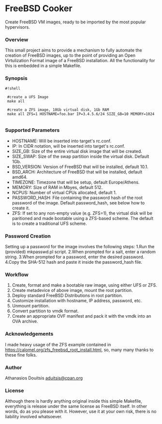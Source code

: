 # FreeBSD Cooker #

Create FreeBSD VM images, ready to be imported by the most popular hypervisors. 
 
### Overview ###

This small project aims to provide a mechanism to fully automate the creation of FreeBSD images, up to the point of providing an Open Virtulization Format image of a FreeBSD installation. All the functionality for this is embedded in a simple Makefile. 

### Synopsis ###

```
#!shell

 #create a UFS Image
 make all 

 #create a ZFS image, 10Gb virtual disk, 1Gb RAM
 make all ZFS=1 HOSTNAME=foo.bar IP=3.4.5.6/24 SIZE_GB=10 MEMORY=1024


```

### Supported Parameters ###

* HOSTNAME: Will be inserted into target's rc.conf.
* IP: In CIDR notation, will be inserted into target's rc.conf.
* SIZE_GB: Size of the entire virtual disk image that will be created.
* SIZE_SWAP: Size of the swap partition inside the virtual disk. Default 1Gb.
* BSD_VERSION: Version of FreeBSD that will be installed, default 10.1.
* BSD_ARCH: Architecture of FreeBSD that will be installed, default amd64.
* TIMEZONE: Timezone that will be setup, default Europe/Athens. 
* MEMORY: Size of RAM in Mbyes, default 512.
* NCPUS: Number of virtual CPUs allocated, default 1.
* PASSWORD_HASH: File containing the password hash of the root password of the image. Default password_hash, see below how to create it. 
* ZFS: If set to any non-empty value (e.g. ZFS=1), the virtual disk will be paritioned and made bootable using a ZFS-based scheme. The default is to create a traditional UFS scheme.

### Password Creation ###

Setting up a password for the image involves the following steps:
1.Run the (provided) mkpasswd.pl script.
2.When prompted for a salt, enter a random string.
3.When prompted for a password, enter the desired password.
4.Copy the SHA-512 hash and paste it inside the password_hash file.

### Workflow ###

1. Create, format and make a bootable raw image, using either UFS or ZFS. 
2. Create metadevice of above image, mount the root partition.
3. Deploy standard FreeBSD Distributions in root partition.
4. Customize installation with hostname, IP address, password, etc.
5. Unmount partition.
6. Convert partition to vmdk format.
7. Create an appropriate OVF manifest and pack it with the vmdk into an OVA archive.

### Acknowledgements ###
I made heavy usage of the ZFS example contained in https://calomel.org/zfs_freebsd_root_install.html, so, many many thanks to these fine folks.


### Author ###
Athanasios Douitsis aduitsis@cpan.org

### License ###
Although there is hardly anything original inside this simple Makefile, everything is release under the same license as FreeBSD itself. In other words, do as you please with it. However, use it at your own risk, there is no liability involved whatsoever.